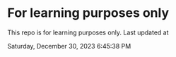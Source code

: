 # For learning purposes only
This repo is for learning purposes only.
Last updated at

Saturday, December 30, 2023 6:45:38 PM


